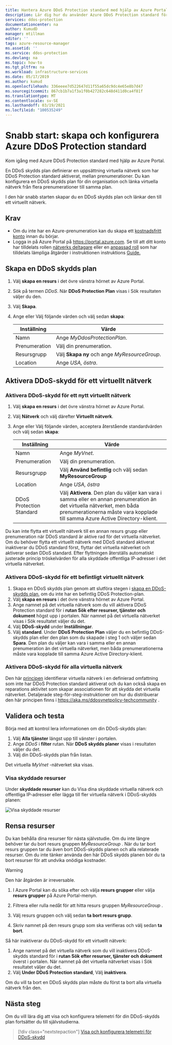 ```yaml
---
title: Hantera Azure DDoS Protection standard med hjälp av Azure Portal
description: Lär dig hur du använder Azure DDoS Protection standard för att minimera ett angrepp.
services: ddos-protection
documentationcenter: na
author: KumudD
manager: mtillman
editor: ''
tags: azure-resource-manager
ms.assetid: ''
ms.service: ddos-protection
ms.devlang: na
ms.topic: how-to
ms.tgt_pltfrm: na
ms.workload: infrastructure-services
ms.date: 05/17/2019
ms.author: kumud
ms.openlocfilehash: 336eeee7d522647d11f55a65dc9dc4e65e8b7d47
ms.sourcegitcommit: 867cb1b7a1f3a1f0b427282c648d411d0ca4f81f
ms.translationtype: MT
ms.contentlocale: sv-SE
ms.lasthandoff: 03/19/2021
ms.locfileid: "100535249"
---
```

# <a name="quickstart-create-and-configure-azure-ddos-protection-standard"></a>Snabb start: skapa och konfigurera Azure DDoS Protection standard

Kom igång med Azure DDoS Protection standard med hjälp av Azure Portal. 

En DDoS skydds plan definierar en uppsättning virtuella nätverk som har DDoS Protection standard aktiverat, mellan prenumerationer. Du kan konfigurera en DDoS skydds plan för din organisation och länka virtuella nätverk från flera prenumerationer till samma plan. 

I den här snabb starten skapar du en DDoS skydds plan och länkar den till ett virtuellt nätverk. 

## <a name="prerequisites"></a>Krav

- Om du inte har en Azure-prenumeration kan du skapa ett [kostnadsfritt konto](https://azure.microsoft.com/free/?WT.mc_id=A261C142F) innan du börjar.
- Logga in på Azure Portal på https://portal.azure.com. Se till att ditt konto har tilldelats rollen [nätverks deltagare](../role-based-access-control/built-in-roles.md?toc=%2fazure%2fvirtual-network%2ftoc.json#network-contributor) eller en [anpassad roll](../role-based-access-control/custom-roles.md?toc=%2fazure%2fvirtual-network%2ftoc.json) som har tilldelats lämpliga åtgärder i instruktionen instruktions [Guide.](manage-permissions.md)

## <a name="create-a-ddos-protection-plan"></a>Skapa en DDoS skydds plan

1. Välj **skapa en resurs** i det övre vänstra hörnet av Azure Portal.
2. Sök på termen *DDoS*. När **DDoS Protection Plan** visas i Sök resultaten väljer du den.
3. Välj **Skapa**.
4. Ange eller Välj följande värden och välj sedan **skapa**:

    |Inställning        |Värde                                              |
    |---------      |---------                                          |
    |Namn           | Ange _MyDdosProtectionPlan_.                     |
    |Prenumeration   | Välj din prenumeration.                         |
    |Resursgrupp | Välj **Skapa ny** och ange _MyResourceGroup_.|
    |Location       | Ange _USA, östra_.                                  |

## <a name="enable-ddos-protection-for-a-virtual-network"></a>Aktivera DDoS-skydd för ett virtuellt nätverk

### <a name="enable-ddos-protection-for-a-new-virtual-network"></a>Aktivera DDoS-skydd för ett nytt virtuellt nätverk

1. Välj **skapa en resurs** i det övre vänstra hörnet av Azure Portal.
2. Välj **Nätverk** och välj därefter **Virtuellt nätverk**.
3. Ange eller Välj följande värden, acceptera återstående standardvärden och välj sedan **skapa**:

    | Inställning         | Värde                                           |
    | ---------       | ---------                                       |
    | Namn            | Ange _MyVnet_.                                 |
    | Prenumeration    | Välj din prenumeration.                                    |
    | Resursgrupp  | Välj **Använd befintlig** och välj sedan **MyResourceGroup** |
    | Location        | Ange _USA, östra_                                                    |
    | DDoS Protection Standard | Välj **Aktivera**. Den plan du väljer kan vara i samma eller en annan prenumeration än det virtuella nätverket, men båda prenumerationerna måste vara kopplade till samma Azure Active Directory-klient.|

Du kan inte flytta ett virtuellt nätverk till en annan resurs grupp eller prenumeration när DDoS standard är aktive rad för det virtuella nätverket. Om du behöver flytta ett virtuellt nätverk med DDoS standard aktiverat inaktiverar du DDoS standard först, flyttar det virtuella nätverket och aktiverar sedan DDoS standard. Efter flyttningen återställs automatiskt justerade princip tröskelvärden för alla skyddade offentliga IP-adresser i det virtuella nätverket.

### <a name="enable-ddos-protection-for-an-existing-virtual-network"></a>Aktivera DDoS-skydd för ett befintligt virtuellt nätverk

1. Skapa en DDoS skydds plan genom att slutföra stegen i [skapa en DDoS-skydds plan](#create-a-ddos-protection-plan), om du inte har en befintlig DDoS Protection-plan.
2. Välj **skapa en resurs** i det övre vänstra hörnet av Azure Portal.
3. Ange namnet på det virtuella nätverk som du vill aktivera DDoS Protection standard för i **rutan Sök efter resurser, tjänster och dokument** högst upp i portalen. När namnet på det virtuella nätverket visas i Sök resultatet väljer du det.
4. Välj **DDoS-skydd** under **Inställningar**.
5. Välj **standard**. Under **DDoS Protection Plan** väljer du en befintlig DDoS-skydds plan eller den plan som du skapade i steg 1 och väljer sedan **Spara**. Den plan du väljer kan vara i samma eller en annan prenumeration än det virtuella nätverket, men båda prenumerationerna måste vara kopplade till samma Azure Active Directory-klient.

### <a name="enable-ddos-protection-for-all-virtual-networks"></a>Aktivera DDoS-skydd för alla virtuella nätverk

Den här [principen](https://aka.ms/ddosvnetpolicy) identifierar virtuella nätverk i en definierad omfattning som inte har DDoS Protection standard aktiverat och du kan också skapa en reparations aktivitet som skapar associationen för att skydda det virtuella nätverket. Detaljerade steg-för-steg-instruktioner om hur du distribuerar den här principen finns i https://aka.ms/ddosvnetpolicy-techcommunity .

## <a name="validate-and-test"></a>Validera och testa

Börja med att kontrol lera informationen om din DDoS-skydds plan:

1. Välj **Alla tjänster** längst upp till vänster i portalen.
2. Ange *DDoS* i **filter** rutan. När **DDoS skydds planer** visas i resultaten väljer du det.
3. Välj din DDoS-skydds plan från listan.

Det virtuella _MyVnet_ -nätverket ska visas. 

### <a name="view-protected-resources"></a>Visa skyddade resurser
Under **skyddade resurser** kan du Visa dina skyddade virtuella nätverk och offentliga IP-adresser eller lägga till fler virtuella nätverk i DDoS-skydds planen:

![Visa skyddade resurser](./media/manage-ddos-protection/ddos-protected-resources.png)

## <a name="clean-up-resources"></a>Rensa resurser

Du kan behålla dina resurser för nästa självstudie. Om du inte längre behöver tar du bort resurs gruppen _MyResourceGroup_ . När du tar bort resurs gruppen tar du även bort DDoS-skydds planen och alla relaterade resurser. Om du inte tänker använda den här DDoS skydds planen bör du ta bort resurser för att undvika onödiga kostnader.

   >[!WARNING]
   >Den här åtgärden är irreversable.

1. I Azure Portal kan du söka efter och välja **resurs grupper** eller välja **resurs grupper** på Azure Portal-menyn.

2. Filtrera eller rulla nedåt för att hitta resurs gruppen _MyResourceGroup_ .

3. Välj resurs gruppen och välj sedan **ta bort resurs grupp**.

4. Skriv namnet på den resurs grupp som ska verifieras och välj sedan **ta bort**.

Så här inaktiverar du DDoS-skydd för ett virtuellt nätverk: 

1. Ange namnet på det virtuella nätverk som du vill inaktivera DDoS-skydds standard för i **rutan Sök efter resurser, tjänster och dokument** överst i portalen. När namnet på det virtuella nätverket visas i Sök resultatet väljer du det.
2. Välj **Under DDoS Protection standard**, Välj **inaktivera**.

Om du vill ta bort en DDoS skydds plan måste du först ta bort alla virtuella nätverk från den. 

## <a name="next-steps"></a>Nästa steg

Om du vill lära dig att visa och konfigurera telemetri för din DDoS-skydds plan fortsätter du till självstudierna.

> [!div class="nextstepaction"]
> [Visa och konfigurera telemetri för DDoS-skydd](telemetry.md)
